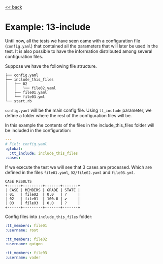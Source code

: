 [<< back](README.md)

# Example: 13-include

Until now, all the tests we have seen came with a configuration file (`config.yaml`) that contained all the parameters that will later be used in the test. It is also possible to have the information distributed among several configuration files.

Suppose we have the following file structure.

```
├── config.yaml
├── include_this_files
│   ├── 02
│   │   └── file02.yaml
│   ├── file01.yaml
│   └── file03.yml
└── start.rb
```

`config.yaml` will be the main config file. Using `tt_include` parameter, we define a folder where the rest of the configuration files will be.

In this example the contents of the files in the include_this_files folder will be included in the configuration:

```yaml
---
# Fiel: config.yaml
:global:
  :tt_include: include_this_files
:cases:
```

If we execute the test we will see that 3 cases are processed. Which are defined in the files `file01.yaml`, `02/file02.yaml` and `file03.yml`.


```
CASE RESULTS
+------+---------+-------+-------+
| CASE | MEMBERS | GRADE | STATE |
| 01   | file02  | 0.0   | ?     |
| 02   | file01  | 100.0 | ✔     |
| 03   | file03  | 0.0   | ?     |
+------+---------+-------+-------+
```

Config files into `include_this_files` folder:

```yaml
:tt_members: file01
:username: root
```

```yaml
:tt_members: file02
:username: quigon
```

```yaml
:tt_members: file03
:username: vader
```
